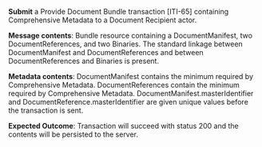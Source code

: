 **Submit** a Provide Document Bundle transaction [ITI-65] containing Comprehensive Metadata to a Document Recipient
actor.

**Message contents**: Bundle resource containing a DocumentManifest, two DocumentReferences, and two Binaries. 
The standard
linkage between DocumentManifest and DocumentReferences and between DocumentReferences and Binaries is present.

**Metadata contents**: DocumentManifest contains the minimum required by Comprehensive Metadata.  DocumentReferences
contain the minimum required by Comprehensive Metadata.
DocumentManifest.masterIdentifier and
DocumentReference.masterIdentifier are given unique values before the transaction is sent.

**Expected Outcome**: Transaction will succeed with status 200 and the contents will be persisted to the server.
